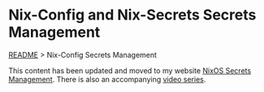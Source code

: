 # Nix-Config and Nix-Secrets Secrets Management

[README](../README.md) > Nix-Config Secrets Management

This content has been updated and moved to my website [NixOS Secrets Management](https://unmovedcentre.com/technology/2024/02/24/anatomy-of-a-nixos-config.html). There is also an accompanying [video series](https://youtu.be/6EMNHDOY-wo).
